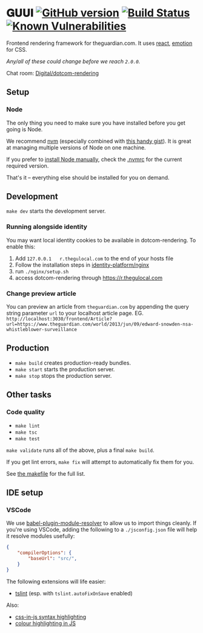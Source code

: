 # 𝐆𝐔𝐔𝐈 [![GitHub version](https://badge.fury.io/gh/guardian%2Fguui.svg)](https://badge.fury.io/gh/guardian%2Fguui) [![Build Status](https://travis-ci.org/guardian/guui.svg?branch=master)](https://travis-ci.org/guardian/guui) [![Known Vulnerabilities](https://snyk.io/test/github/guardian/guui/badge.svg?targetFile=package.json)](https://snyk.io/test/github/guardian/guui?targetFile=package.json)



Frontend rendering framework for theguardian.com. It uses [react](https://reactjs.org/), [emotion](https://emotion.sh) for CSS.

_Any/all of these could change before we reach `2.0.0`._

Chat room: [Digital/dotcom-rendering](https://chat.google.com/room/AAAA6yBswlI)

## Setup
### Node

The only thing you need to make sure you have installed before you get going is Node.

We recommend [nvm](https://github.com/creationix/nvm) (especially combined with [this handy gist](https://gist.github.com/sndrs/5940e9e8a3f506b287233ed65365befb)). It is great at managing multiple versions of Node on one machine.

If you prefer to [install Node manually](https://nodejs.org/en/),
check the [.nvmrc](https://github.com/guardian/guui/blob/master/.nvmrc) for the current required version.

That's it – everything else should be installed for you on demand.

## Development
`make dev` starts the development server.

### Running alongside identity
You may want local identity cookies to be available in dotcom-rendering. To enable this:

1. Add `127.0.0.1   r.thegulocal.com` to the end of your hosts file
2. Follow the installation steps in [identity-platform/nginx](https://github.com/guardian/identity-platform/tree/master/nginx) 
3. run `./nginx/setup.sh`
4. access dotcom-rendering through https://r.thegulocal.com

### Change preview article
You can preview an article from `theguardian.com` by appending the query string parameter `url` to your localhost article page. EG. `http://localhost:3030/frontend/Article?url=https://www.theguardian.com/world/2013/jun/09/edward-snowden-nsa-whistleblower-surveillance`

## Production
 - `make build` creates production-ready bundles.
 - `make start` starts the production server.
 - `make stop` stops the production server.

## Other tasks

### Code quality
- `make lint`
- `make tsc`
- `make test`

`make validate` runs all of the above, plus a final `make build`.

If you get lint errors, `make fix` will attempt to automatically fix them for you.

See [the makefile](https://github.com/guardian/guui/blob/master/makefile) for the full list.

## IDE setup

### VSCode
We use [babel-plugin-module-resolver](https://github.com/tleunen/babel-plugin-module-resolver) to allow us to import things cleanly. If you're using VSCode, adding the following to a `./jsconfig.json` file will help it resolve modules usefully:

```json
{
    "compilerOptions": {
        "baseUrl": "src/",
    }
}
```

The following extensions will life easier:

- [tslint](https://marketplace.visualstudio.com/items?itemName=eg2.tslint) (esp. with `tslint.autoFixOnSave` enabled)

Also:

- [css-in-js syntax highlighting](https://marketplace.visualstudio.com/items?itemName=jpoissonnier.vscode-styled-components)
- [colour highlighting in JS](https://marketplace.visualstudio.com/items?itemName=naumovs.color-highlight)
